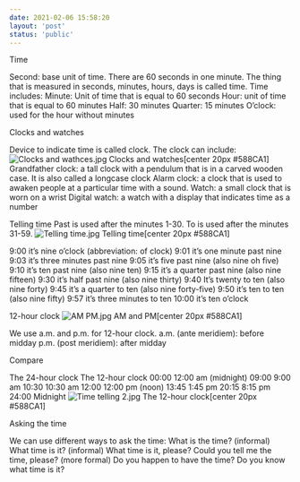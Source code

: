 ```yaml
---
date: 2021-02-06 15:58:20
layout: 'post'
status: 'public'
---
```



Time


Second: base unit of time. There are 60 seconds in one minute. The thing that is measured in seconds, minutes, hours, days is called time. Time includes:
Minute: Unit of time that is equal to 60 seconds
Hour: unit of time that is equal to 60 minutes
Half: 30 minutes
Quarter: 15 minutes
O’clock: used for the hour without minutes

Clocks and watches

Device to indicate time is called clock. The clock can include:
![Clocks and wathces.jpg](https://i.loli.net/2021/02/08/PYUyrj1gi84MJHT.jpg)
Clocks and watches[center 20px #588CA1]
Grandfather clock: a tall clock with a pendulum that is in a carved wooden case. It is also called a longcase clock
Alarm clock: a clock that is used to awaken people at a particular time with a sound.
Watch: a small clock that is worn on a wrist
Digital watch: a watch with a display that indicates time as a number

Telling time
Past is used after the minutes 1-30. To is used after the minutes 31-59.
![Telling time.jpg](https://i.loli.net/2021/02/08/yuOaNAJfM3BkwtE.jpg)
Telling time[center 20px #588CA1]

9:00 it’s nine o’clock (abbreviation: of clock)
9:01 it’s one minute past nine
9:03 it’s three minutes past nine
9:05 it’s five past nine (also nine oh five)
9:10 it’s ten past nine (also nine ten)
9:15 it’s a quarter past nine (also nine fifteen)
9:30 it’s half past nine (also nine thirty)
9:40 It’s twenty to ten (also nine forty)
9:45 it’s a quarter to ten (also nine forty-five)
9:50 it’s ten to ten (also nine fifty)
9:57 it’s three minutes to ten
10:00 it’s ten o’clock

 12-hour clock
![AM PM.jpg](https://i.loli.net/2021/02/08/pUyh1Sw3eNDvuEn.jpg)
AM and PM[center 20px #588CA1]

We use a.m. and p.m. for 12-hour clock.
a.m. (ante meridiem): before midday
p.m. (post meridiem): after midday

Compare



The 24-hour clock
The 12-hour clock
00:00
12:00  am (midnight)
09:00
9:00 am
10:30
10:30 am
12:00
12:00 pm (noon)
13:45
1:45 pm
20:15
8:15 pm
24:00
Midnight
![Time telling 2.jpg](https://i.loli.net/2021/02/08/nQNeBWI8hfvLcR4.jpg)
The 12-hour clock[center 20px #588CA1]

Asking the time

We can use different ways to ask the time:
What is the time? (informal)
What time is it? (informal)
What time is it, please?
Could you tell me the time, please? (more formal)
Do you happen to have the time?
Do you know what time is it?

